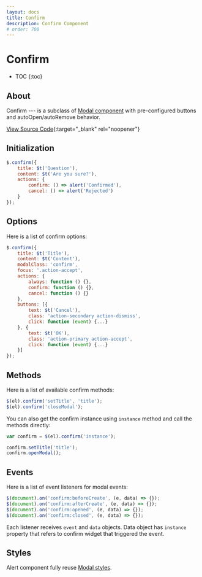 ```yaml
---
layout: docs
title: Confirm
description: Confirm Component
# order: 700
---
```


# Confirm

* TOC
{:toc}

## About

Confirm --- is a subclass of [Modal component](modal) with pre-configured buttons
and autoOpen/autoRemove behavior.

[View Source Code](https://github.com/breezefront/module-breeze/blob/master/view/frontend/web/js/components/ui/confirm.js){:target="_blank" rel="noopener"}

## Initialization

```js
$.confirm({
    title: $t('Question'),
    content: $t('Are you sure?'),
    actions: {
        confirm: () => alert('Confirmed'),
        cancel: () => alert('Rejected')
    }
});
```

## Options

Here is a list of confirm options:

```js
$.confirm({
    title: $t('Title'),
    content: $t('Content'),
    modalClass: 'confirm',
    focus: '.action-accept',
    actions: {
        always: function () {},
        confirm: function () {},
        cancel: function () {}
    },
    buttons: [{
        text: $t('Cancel'),
        class: 'action-secondary action-dismiss',
        click: function (event) {...}
    }, {
        text: $t('OK'),
        class: 'action-primary action-accept',
        click: function (event) {...}
    }]
});
```

## Methods

Here is a list of available confirm methods:

```js
$(el).confirm('setTitle', 'title');
$(el).confirm('closeModal');
```

You can also get the confirm instance using `instance` method and call the
methods directly:

```js
var confirm = $(el).confirm('instance');

confirm.setTitle('title');
confirm.openModal();
```

## Events

Here is a list of event listeners for modal events:

```js
$(document).on('confirm:beforeCreate', (e, data) => {});
$(document).on('confirm:afterCreate', (e, data) => {});
$(document).on('confirm:opened', (e, data) => {});
$(document).on('confirm:closed', (e, data) => {});
```

Each listener receives `event` and `data` objects. Data object has `instance`
property that refers to confirm widget that triggered the event.

## Styles

Alert component fully reuse [Modal styles](modal#styles).
